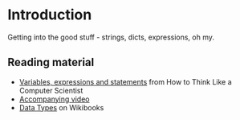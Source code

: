 # Introduction

Getting into the good stuff - strings, dicts, expressions, oh my. 

## Reading material

* [Variables, expressions and statements](http://openbookproject.net/thinkcs/python/english2e/ch02.html) from How to Think Like a Computer Scientist
* [Accompanying video](http://interactivepython.org/runestone/static/thinkcspy/SimplePythonData/intro-VariablesExpressionsandStatements.html)
* [Data Types](https://en.wikibooks.org/wiki/Python_Programming/Data_Types) on Wikibooks
